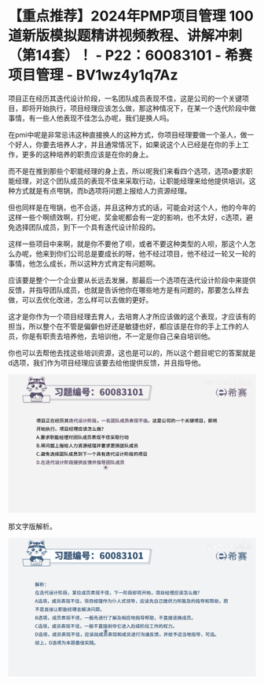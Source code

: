 # 【重点推荐】2024年PMP项目管理 100道新版模拟题精讲视频教程、讲解冲刺（第14套）！ - P22：60083101 - 希赛项目管理 - BV1wz4y1q7Az

项目正在经历其迭代设计阶段，一名团队成员表现不佳，这是公司的一个关键项目，即将开始执行，项目经理应该怎么做，那这种情况下，在某一个迭代阶段中做事情，有一些人他表现不佳怎么办呢，我们是换人吗。

在pmi中呢是非常忌讳这种直接换人的这种方式，你项目经理要做一个圣人，做一个好人，你要去培养人才，并且通常情况下，如果说这个人已经是在你的手上工作，更多的这种培养的职责应该是在你的身上。

而不是在推到那些个职能经理的身上去，所以呢我们来看四个选项，选项a要求职能经理，对这个团队成员的表现不佳来采取行动，让职能经理来给他提供培训，这种方式就是有点甩锅，而b选项将问题上报给人力资源经理。

但也同样是在甩锅，也不合适，并且这种方式的话，可能会对这个人，他的今年的这样一些个啊绩效啊，打分呢，奖金呢都会有一定的影响，也不太好，c选项，避免选择团队成员，到下一个具有迭代设计阶段的。

这样一些项目中来啊，就是你不要他了呗，或者不要这种类型的人呗，那这个人怎么办呢，他来到你们公司总是要成长的呀，他不经过项目，他不经过一轮又一轮的事情，他怎么成长，所以这种方式肯定有问题啊。

应该要是整个一个企业要从长远去发展，那最后一个选项在迭代设计阶段中来提供反馈，并指导团队成员，也就是告诉他你在哪些地方是有问题的，那要怎么样去做，可以去优化改进，怎么样可以去做的更好。

这才是你作为一个项目经理去育人，去培育人才所应该做的这个表现，才应该有的担当，所以整个在不管是偏僻也好还是敏捷也好，都应该是在你的手上工作的人员，你是有职责去培养他，去培训他，不一定是你自己亲自培训他。

你也可以去帮他去找这些培训资源，这也是可以的，所以这个题目呢它的答案就是d选项，我们作为项目经理应该要去给他提供反馈，并且指导他。



![](img/f75a48f47de18d3278ea9e2d347989dc_1.png)

那文字版解析。

![](img/f75a48f47de18d3278ea9e2d347989dc_3.png)